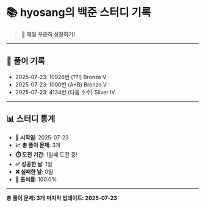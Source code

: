 # 📚 hyosang의 백준 스터디 기록

> 🎯 **매일 꾸준히 성장하기!**

---

## 📅 풀이 기록

- 2025-07-23: 10926번 (??!) Bronze V
- 2025-07-23: 1000번 (A+B) Bronze V
- 2025-07-23: 4134번 (다음 소수) Silver IV

---

## 📊 스터디 통계

- **📅 시작일**: 2025-07-23
- **📈 총 풀이 문제**: 3개
- **⏱️ 도전 기간**: 1일째 도전 중!
- **✅ 성공한 날**: 1일
- **❌ 실패한 날**: 0일
- **🎯 출석률**: 100.0%

---

**총 풀이 문제: 3개**
**마지막 업데이트: 2025-07-23**
